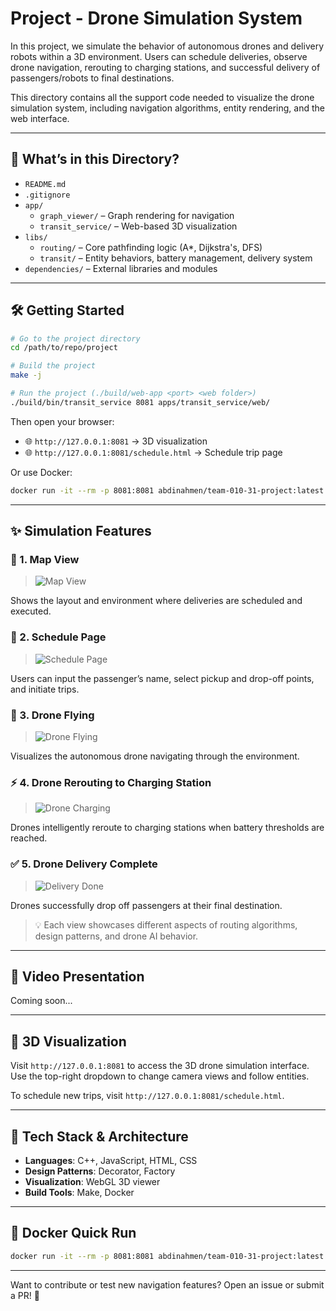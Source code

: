 # Project - Drone Simulation System

In this project, we simulate the behavior of autonomous drones and delivery robots within a 3D environment. Users can schedule deliveries, observe drone navigation, rerouting to charging stations, and successful delivery of passengers/robots to final destinations.

This directory contains all the support code needed to visualize the drone simulation system, including navigation algorithms, entity rendering, and the web interface.

---

## 📁 What’s in this Directory?

- `README.md`
- `.gitignore`
- `app/`
  - `graph_viewer/` – Graph rendering for navigation
  - `transit_service/` – Web-based 3D visualization
- `libs/`
  - `routing/` – Core pathfinding logic (A*, Dijkstra's, DFS)
  - `transit/` – Entity behaviors, battery management, delivery system
- `dependencies/` – External libraries and modules

---

## 🛠 Getting Started

```bash
# Go to the project directory
cd /path/to/repo/project

# Build the project
make -j

# Run the project (./build/web-app <port> <web folder>)
./build/bin/transit_service 8081 apps/transit_service/web/
```

Then open your browser:
- 🌐 `http://127.0.0.1:8081` → 3D visualization
- 🌐 `http://127.0.0.1:8081/schedule.html` → Schedule trip page

Or use Docker:
```bash
docker run -it --rm -p 8081:8081 abdinahmen/team-010-31-project:latest
```

---

## ✨ Simulation Features

### 📍 1. Map View
> ![Map View](gifs/map-view.gif)

Shows the layout and environment where deliveries are scheduled and executed.

### 📅 2. Schedule Page
> ![Schedule Page](gifs/schedule-trip.gif)

Users can input the passenger’s name, select pickup and drop-off points, and initiate trips.

### 🚁 3. Drone Flying
> ![Drone Flying](gifs/drone-flying.gif)

Visualizes the autonomous drone navigating through the environment.

### ⚡ 4. Drone Rerouting to Charging Station
> ![Drone Charging](gifs/drone-charging.gif)

Drones intelligently reroute to charging stations when battery thresholds are reached.

### ✅ 5. Drone Delivery Complete
> ![Delivery Done](gifs/drone-delivery-complete.gif)

Drones successfully drop off passengers at their final destination.

> 💡 Each view showcases different aspects of routing algorithms, design patterns, and drone AI behavior.

---

## 🎥 Video Presentation
Coming soon...

---

## 👀 3D Visualization
Visit `http://127.0.0.1:8081` to access the 3D drone simulation interface. 
Use the top-right dropdown to change camera views and follow entities.

To schedule new trips, visit `http://127.0.0.1:8081/schedule.html`.

---

## 🧱 Tech Stack & Architecture
- **Languages**: C++, JavaScript, HTML, CSS
- **Design Patterns**: Decorator, Factory
- **Visualization**: WebGL 3D viewer
- **Build Tools**: Make, Docker

---

## 🐳 Docker Quick Run
```bash
docker run -it --rm -p 8081:8081 abdinahmen/team-010-31-project:latest
```

---

Want to contribute or test new navigation features? Open an issue or submit a PR! 🚀
